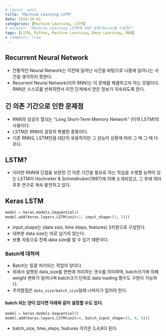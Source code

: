 ```yaml
---
# layout: post
title: "Machine Learning LSTM"
date: 2019-10-01
categories: [Machine Learning, LSTM]
# excerpt: "Machine Learning LSTM에 대한 설명(Keras를 이용함)"
tags: [LSTM, Python, Machine Learning, Deep Learning, RNN]
# comments: true
---
```


## Recurrent Neural Network

- 전통적인 Neural Network는 이전에 일어난 사건을 바탕으로 나중에 일어나는 사건을 생각하지 못한다.
- Recurrent Neural Network(이하 RNN)는 이 문제를 해결하고자 하는 모델이다. RNN은 스스로를 반복하면서 이전 단계에서 얻은 정보가 지속되도록 한다.

## 긴 의존 기간으로 인한 문제점

- RNN의 성공의 열쇠는 "Long Short-Term Memory Network" (이하 LSTM)의 사용이다.
- LSTM은 RNN의 굉장히 특별한 종류이다.
- 기존 RNN도 LSTM만큼 대단히 유용하지만 그 성능이 상황에 따라 그 때 그 때 다르다.

## LSTM?

- 이러한 RNN에 단점을 보완한 긴 의존 기간을 필요로 하는 학습을 수행할 능력이 있는 LSTM이 Hochreiter & Schmidhuber(1997)에 의해 소개되었고, 그 후에 여러 추후 연구로 계속 발전하고 있다.

## Keras LSTM

```python
model = keras.models.Sequential()
model.add(keras.layers.LSTM(unit=3, input_shape=(3, 5)))
```

- input_shape는 (data size, time steps, features) 3차원으로 구성한다.
- 대부분 data size는 따로 넘기지 않는다.
- 보통 자동으로 전체 data size를 알 수 있기 때문이다.


### Batch에 대하여

- Batch는 일괄 처리되는 작업의 양이다.
- 위에서 설명된 data_size를 한번에 처리하는 갯수를 의미하며, batch크기에 의해 weight 변화가 일어나며 batch크기 단위로 data loading 함수도 구현이 가능하다.
- 주의할점은 `data_size/batch_size`일때 나머지가 없어야 한다.

#### batch 되는 양이 있다면 아래와 같이 설정할 수도 있다.

```python
model = keras.models.Sequential()
model.add(keras.layers.LSTM(unit=4, batch_input_shape=(3, 4, 6)))
```

- batch_size, time_steps, features 각각은 3,4,6이 된다.
